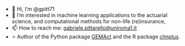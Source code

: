 - 👋 Hi, I’m @gpitt71
- 👀 I’m interested in machine learning applications to the actuarial science, and computational methods for non-life (re)insurance,
- 📫 How to reach me: gabriele.pittarello@uniroma1.it
- :star: Author of the Python package [GEMAct](https://gem-analytics.github.io/gemact/) and the R package [clmplus](https://github.com/gpitt71/clmplus).



